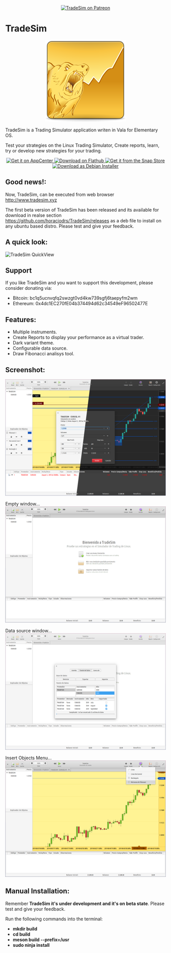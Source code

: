<p align="center">
    <a href="https://www.patreon.com/horaciodrs"><img
            src="https://img.shields.io/badge/patreon-donate-orange.svg?logo=patreon" alt="TradeSim on Patreon"></a>
</p>

# TradeSim

<p align="center">
<img src="/data/icons/128/com.github.horaciodrs.tradesim.svg" width="256" />
</p>

TradeSim is a Trading Simulator application writen in Vala for Elementary OS.

Test your strategies on the Linux Trading Simulator, Create reports, learn, try or develop new strategies for your trading.

<p align="center">
    <a href="https://appcenter.elementary.io/com.github.horaciodrs.tradesim/">
        <img height="50" alt="Get it on AppCenter" src="https://appcenter.elementary.io/badge.svg"/>
    </a>
    <a href="https://flathub.org/apps/details/com.github.horaciodrs.tradesim">
        <img height="50" alt="Download on Flathub" src="https://flathub.org/assets/badges/flathub-badge-en.png"/>
    </a>
    <a href="https://snapcraft.io/tradesim">
        <img alt="Get it from the Snap Store" src="https://snapcraft.io/static/images/badges/en/snap-store-black.svg">
    </a>
    <a href="https://www.github.com/horaciodrs/tradesim/releases">
        <img height="50" alt="Download as Debian Installer" src="https://raw.githubusercontent.com/horaciodrs/TradeSim/master/data/images/download-deb.png" />
    </a>
</p>

## Good news!:
Now, TradeSim, can be executed from web browser http://www.tradesim.xyz

The first beta version of TradeSim has been released and its available for download in realse section https://github.com/horaciodrs/TradeSim/releases as a deb file to install on any ubuntu based distro.
Please test and give your feedback.

## A quick look:
![TradeSim QuickView](/data/screenshots/tradesim-video1.gif)

## Support
If you like TradeSim and you want to support this development, please consider donating via:
- Bitcoin: bc1q5ucnvqfq2swzgt0vd4kw739sgfj6taepyfm2wm
- Ethereum: 0x4dc1EC270fE04b374494d62c34549eF96502477E

## Features:
- Multiple instruments.
- Create Reports to display your performance as a virtual trader.
- Dark variant theme.
- Configurable data source.
- Draw Fibonacci analisys tool.

## Screenshot:
![TradeSim Screenshot1](/data/screenshots/tsim_screenshot_dl.png)

Empty window...
![TradeSim Screenshot2](/data/screenshots/tsim_screenshot_welcome.png)

Data source window...
![TradeSim Screenshot3](/data/screenshots/tsim_screenshot_settings.png)

Insert Objects Menu...
![TradeSim Screenshot4](/data/screenshots/tsim_screenshot_insert_mnu.png)

## Manual Installation:
Remember **TradeSim it's under development and it's on beta state**. Please test and give your feedback.

Run the following commands into the terminal:

- **mkdir build**
- **cd build**
- **meson build --prefix=/usr**
- **sudo ninja install**
